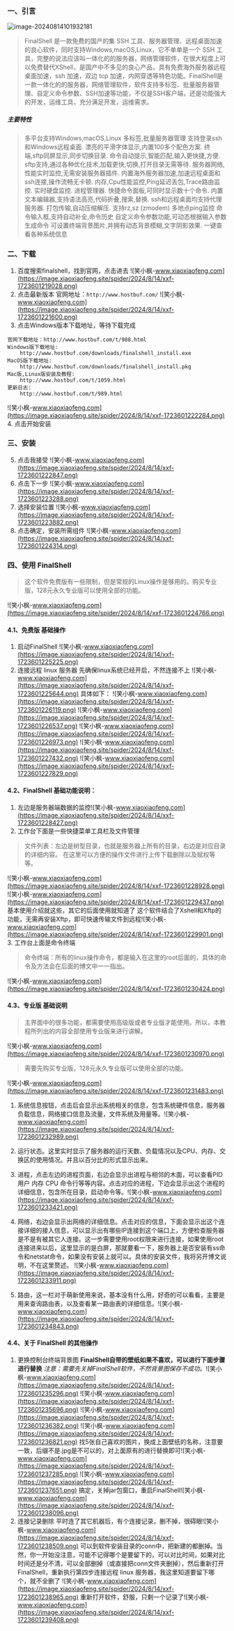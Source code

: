 ### 一、引言 ###

![image-20240814101932181](https://image.xiaoxiaofeng.site/blog/2024/08/14/xxf-20240814101932.png?xxfjava)

> FinalShell 是一款免费的国产的集 SSH 工具、服务器管理、远程桌面加速的良心软件，同时支持Windows,macOS,Linux，它不单单是一个 SSH 工具，完整的说法应该叫一体化的的服务器，网络管理软件，在很大程度上可以免费替代XShell，是国产中不多见的良心产品，具有免费海外服务器远程桌面加速，ssh 加速，双边 tcp 加速，内网穿透等特色功能。FinalShell是一款一体化的的服务器，网络管理软件，软件支持多标签、批量服务器管理、自定义命令参数、SSH加速等功能，不仅是SSH客户端，还是功能强大的开发，运维工具，充分满足开发，运维需求。

##### 主要特性 #####

> 多平台支持Windows,macOS,Linux
> 多标签,批量服务器管理
> 支持登录ssh和Windows远程桌面.
> 漂亮的平滑字体显示,内置100多个配色方案.
> 终端,sftp同屏显示,同步切换目录.
> 命令自动提示,智能匹配,输入更快捷,方便.
> sftp支持,通过各种优化技术,加载更快,切换,打开目录无需等待.
> 服务器网络,性能实时监控,无需安装服务器插件.
> 内置海外服务器加速,加速远程桌面和ssh连接,操作流畅无卡顿.
> 内存,Cpu性能监控,Ping延迟丢包,Trace路由监控.
> 实时硬盘监控.
> 进程管理器.
> 快捷命令面板,可同时显示数十个命令.
> 内置文本编辑器,支持语法高亮,代码折叠,搜索,替换.
> ssh和远程桌面均支持代理服务器.
> 打包传输,自动压缩解压.
> 支持rz,sz (zmodem)
> 多地点ping监控 命令输入框,支持自动补全,命令历史
> 自定义命令参数功能,可动态根据输入参数生成命令
> 可设置终端背景图片,并拥有动态背景模糊,文字阴影效果.
> 一键查看各种系统信息

### 二、下载 ###

1. 百度搜索finalshell，找到官网，点击进去
![笑小枫-www.xiaoxiaofeng.com](https://image.xiaoxiaofeng.site/spider/2024/8/14/xxf-1723601219028.png)
2. 点击最新版本
官网地址：`http://www.hostbuf.com/`
![笑小枫-www.xiaoxiaofeng.com](https://image.xiaoxiaofeng.site/spider/2024/8/14/xxf-1723601221600.png)
3. 点击Windows版本下载地址，等待下载完成

```
官网下载地址：http://www.hostbuf.com/t/988.html
Windows版下载地址:
	http://www.hostbuf.com/downloads/finalshell_install.exe
MacOS版下载地址:
	http://www.hostbuf.com/downloads/finalshell_install.pkg
Mac版,Linux版安装及教程:
	http://www.hostbuf.com/t/1059.html
更新日志:
	http://www.hostbuf.com/t/989.html
```

![笑小枫-www.xiaoxiaofeng.com](https://image.xiaoxiaofeng.site/spider/2024/8/14/xxf-1723601222284.png)
4. 点击开始安装

### 三、安装 ###

5. 点击我接受
![笑小枫-www.xiaoxiaofeng.com](https://image.xiaoxiaofeng.site/spider/2024/8/14/xxf-1723601222847.png)
6. 点击下一步
![笑小枫-www.xiaoxiaofeng.com](https://image.xiaoxiaofeng.site/spider/2024/8/14/xxf-1723601223288.png)
7. 选择安装位置
![笑小枫-www.xiaoxiaofeng.com](https://image.xiaoxiaofeng.site/spider/2024/8/14/xxf-1723601223882.png)
8. 点击确定，安装所需组件
![笑小枫-www.xiaoxiaofeng.com](https://image.xiaoxiaofeng.site/spider/2024/8/14/xxf-1723601224314.png)

### 四、使用 FinalShell ###

> 这个软件免费版有一些限制，但是常规的Linux操作是够用的。购买专业版，128元永久专业版可以使用全部的功能。

![笑小枫-www.xiaoxiaofeng.com](https://image.xiaoxiaofeng.site/spider/2024/8/14/xxf-1723601224766.png)
#### 4.1、免费版 基础操作
1. 启动FinalShell
![笑小枫-www.xiaoxiaofeng.com](https://image.xiaoxiaofeng.site/spider/2024/8/14/xxf-1723601225225.png)
2. 连接远程 linux 服务器
先确保linux系统已经开启，不然连接不上
![笑小枫-www.xiaoxiaofeng.com](https://image.xiaoxiaofeng.site/spider/2024/8/14/xxf-1723601225644.png)
具体如下：
![笑小枫-www.xiaoxiaofeng.com](https://image.xiaoxiaofeng.site/spider/2024/8/14/xxf-1723601226119.png)
![笑小枫-www.xiaoxiaofeng.com](https://image.xiaoxiaofeng.site/spider/2024/8/14/xxf-1723601226537.png)
![笑小枫-www.xiaoxiaofeng.com](https://image.xiaoxiaofeng.site/spider/2024/8/14/xxf-1723601226973.png)
![笑小枫-www.xiaoxiaofeng.com](https://image.xiaoxiaofeng.site/spider/2024/8/14/xxf-1723601227432.png)
![笑小枫-www.xiaoxiaofeng.com](https://image.xiaoxiaofeng.site/spider/2024/8/14/xxf-1723601227829.png)
#### 4.2、FinalShell 基础功能说明：
1. 左边是服务器端数据的监控![笑小枫-www.xiaoxiaofeng.com](https://image.xiaoxiaofeng.site/spider/2024/8/14/xxf-1723601228427.png)
2. 工作台下面是一些快捷菜单工具栏及文件管理

> 文件列表：左边是树型目录，也就是服务器上所有的目录，右边是对应目录的详细内容。 在这里可以方便的操作文件进行上传下载删除以及赋权等等。

![笑小枫-www.xiaoxiaofeng.com](https://image.xiaoxiaofeng.site/spider/2024/8/14/xxf-1723601228928.png)
![笑小枫-www.xiaoxiaofeng.com](https://image.xiaoxiaofeng.site/spider/2024/8/14/xxf-1723601229437.png)
基本使用介绍就这些，其它的后面使用就知道了
这个软件结合了Xshell和Xftp的功能，无需再安装Xftp，即可快速传输文件到远程![笑小枫-www.xiaoxiaofeng.com](https://image.xiaoxiaofeng.site/spider/2024/8/14/xxf-1723601229901.png)
3. 工作台上面是命令终端

> 命令终端：所有的linux操作命令，都是输入在这里的root后面的，具体的命令及方法会在后面的博文中一一指出。

![笑小枫-www.xiaoxiaofeng.com](https://image.xiaoxiaofeng.site/spider/2024/8/14/xxf-1723601230424.png)
#### 4.3、专业版 基础说明

> 主界面中的很多功能，都需要使用高级版或者专业版才能使用。所以，本教程所列出的内容全部使用专业版来进行讲解。

![笑小枫-www.xiaoxiaofeng.com](https://image.xiaoxiaofeng.site/spider/2024/8/14/xxf-1723601230970.png)

> 需要先购买专业版，128元永久专业版可以使用全部的功能。

![笑小枫-www.xiaoxiaofeng.com](https://image.xiaoxiaofeng.site/spider/2024/8/14/xxf-1723601231483.png)
1. 系统信息按钮，点击后会显示出系统相关的信息，包含系统硬件信息，服务器负载信息，网络接口信息及流量，文件系统及用量等。![笑小枫-www.xiaoxiaofeng.com](https://image.xiaoxiaofeng.site/spider/2024/8/14/xxf-1723601232989.png)
2. 运行状态。这里实时显示了服务器的运行天数、负载情况以及CPU、内存、交换区的使用情况。并且以百分比的形式显示出来。
3. 进程，点击左边的进程页面，右边会显示出进程与相邻的木面，可以查看PID 用户 内存 CPU 命令行等等内容。点击对应的进程，下边会显示出这个进程的详细信息，包含所在目录，启动命令等。![笑小枫-www.xiaoxiaofeng.com](https://image.xiaoxiaofeng.site/spider/2024/8/14/xxf-1723601233421.png)

4. 网络，右边会显示出网络的详细信息。点击对应的信息，下面会显示出这个连接详细的接入信息，可以显示出有哪些IP连接到这个端口上，方便检查服务器是不是有被其它人连接。这一步需要使用root权限来进行连接，如果使用root连接进来以后，这里显示的是白屏，那就要看一下，服务器上是否安装有ss命令和netstat命令，如果没有安装上就可以。具体的安装文件，我将另开博文说明，不在这里赘述。
![笑小枫-www.xiaoxiaofeng.com](https://image.xiaoxiaofeng.site/spider/2024/8/14/xxf-1723601233911.png)
5. 路由，这一栏对于萌新使用来说，基本没有什么用，好奇的可以看看，主要是用来查询路由表，以及查看某一路由表的详细信息。![笑小枫-www.xiaoxiaofeng.com](https://image.xiaoxiaofeng.site/spider/2024/8/14/xxf-1723601234843.png)
#### 4.4、关于 FinalShell 的其他操作
1. 更换控制台终端背景图
**FinalShell自带的壁纸如果不喜欢，可以进行下面步骤进行替换**
*注意：需要先关掉FinalShell软件，不然背景图保存不成功。*![笑小枫-www.xiaoxiaofeng.com](https://image.xiaoxiaofeng.site/spider/2024/8/14/xxf-1723601235296.png)
![笑小枫-www.xiaoxiaofeng.com](https://image.xiaoxiaofeng.site/spider/2024/8/14/xxf-1723601235696.png)
![笑小枫-www.xiaoxiaofeng.com](https://image.xiaoxiaofeng.site/spider/2024/8/14/xxf-1723601236382.png)
![笑小枫-www.xiaoxiaofeng.com](https://image.xiaoxiaofeng.site/spider/2024/8/14/xxf-1723601236821.png)
找5张自己喜欢的图片，换成上面壁纸的名称，注意要一致，后缀不是.jpg是不可以的，对上面原有的进行替换即可![笑小枫-www.xiaoxiaofeng.com](https://image.xiaoxiaofeng.site/spider/2024/8/14/xxf-1723601237285.png)
![笑小枫-www.xiaoxiaofeng.com](https://image.xiaoxiaofeng.site/spider/2024/8/14/xxf-1723601237651.png)
搞定，关掉jar包窗口，重启FinalShell![笑小枫-www.xiaoxiaofeng.com](https://image.xiaoxiaofeng.site/spider/2024/8/14/xxf-1723601238096.png)
2. 连接记录删除
平时连了其它机器后，有个连接记录，删不掉，很碍眼![笑小枫-www.xiaoxiaofeng.com](https://image.xiaoxiaofeng.site/spider/2024/8/14/xxf-1723601238509.png)
可以到软件安装目录的conn中，把新建的都删掉。当然，你一开始没注意，可能不记得哪个是要留下的，可以对比时间，如果对比时间还是分不清，可以全部删掉（或直接把conn文件夹删掉），然后重新打开FinalShell，重新执行第四步连接远程 linux 服务器，我这里知道要留下哪个，就不全删了
![笑小枫-www.xiaoxiaofeng.com](https://image.xiaoxiaofeng.site/spider/2024/8/14/xxf-1723601238965.png)
重新打开软件，舒服，只剩一个记录了![笑小枫-www.xiaoxiaofeng.com](https://image.xiaoxiaofeng.site/spider/2024/8/14/xxf-1723601239408.png)


